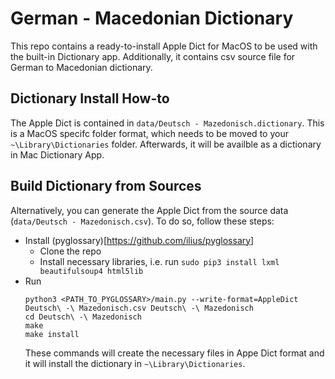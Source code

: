 # German - Macedonian Dictionary

This repo contains a ready-to-install Apple Dict for MacOS to be used with the built-in Dictionary app. Additionally, it contains csv source file for German to Macedonian dictionary.

## Dictionary Install How-to
The Apple Dict is contained in `data/Deutsch - Mazedonisch.dictionary`. This is a MacOS specifc folder format, which needs to be moved to your `~\Library\Dictionaries` folder. Afterwards, it will be availble as a dictionary in Mac Dictionary App. 

## Build Dictionary from Sources
Alternatively, you can generate the Apple Dict from the source data (`data/Deutsch - Mazedonisch.csv`). To do so, follow these steps:
* Install (pyglossary)[https://github.com/ilius/pyglossary]
  * Clone the repo
  * Install necessary libraries, i.e. run `sudo pip3 install lxml beautifulsoup4 html5lib`
* Run
    ```
    python3 <PATH_TO_PYGLOSSARY>/main.py --write-format=AppleDict Deutsch\ -\ Mazedonisch.csv Deutsch\ -\ Mazedonisch
    cd Deutsch\ -\ Mazedonisch
    make
    make install
    ```
    These commands will create the necessary files in Appe Dict format and it will install the dictionary in `~\Library\Dictionaries`.
